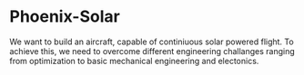 # Phoenix-Solar
We want to build an aircraft, capable of continiuous solar powered flight. To achieve this, we need to overcome different engineering challanges ranging from optimization to basic mechanical engineering and electonics.
